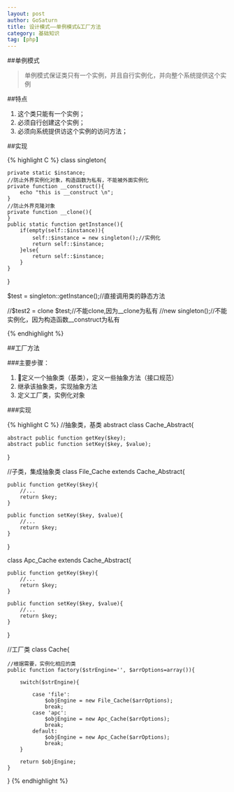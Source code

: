 ```yaml
---
layout: post
author: GoSaturn
title: 设计模式——单例模式&工厂方法
category: 基础知识
tag: [php]
---
```


##单例模式

>单例模式保证类只有一个实例，并且自行实例化，并向整个系统提供这个实例

##特点

 1. 这个类只能有一个实例；
 2. 必须自行创建这个实例；
 3. 必须向系统提供访这个实例的访问方法；

##实现

{% highlight C %}
class singleton{

	private static $instance;
	//防止外界实例化对象，构造函数为私有，不能被外面实例化
	private function __construct(){
		echo "this is __construct \n";
	}
	//防止外界克隆对象
	private function __clone(){
	}
	public static function getInstance(){
		if(empty(self::$instance)){
			self::$instance = new singleton();//实例化
			return self::$instance;
		}else{
			return self::$instance;
		}
	}
}

$test = singleton::getInstance();//直接调用类的静态方法

//$test2 = clone $test;//不能clone,因为__clone为私有
//new singleton();//不能实例化，因为构造函数__construct为私有

{% endhighlight %}

##工厂方法

###主要步骤：
 1. 定义一个抽象类（基类），定义一些抽象方法（接口规范）
 2. 继承该抽象类，实现抽象方法
 3. 定义工厂类，实例化对象

###实现

{% highlight C %}
//抽象类，基类
abstract class Cache_Abstract{

	abstract public function getKey($key);
	abstract public function setKey($key, $value);
}

//子类，集成抽象类
class File_Cache extends Cache_Abstract{

	public function getKey($key){
		//...
		return $key;
	}

	public function setKey($key, $value){
		//...
		return $key;
	}
}

class Apc_Cache extends Cache_Abstract{

	public function getKey($key){
		//...
		return $key;
	}

	public function setKey($key, $value){
		//...
		return $key;
	}
}

//工厂类
class Cache{

	//根据需要，实例化相应的类
	public function factory($strEngine='', $arrOptions=array()){

		switch($strEngine){

			case 'file':
				$objEngine = new File_Cache($arrOptions);
				break;
			case 'apc':
				$objEngine = new Apc_Cache($arrOptions);
				break;
			default:
				$objEngine = new Apc_Cache($arrOptions);
				break;
		}

		return $objEngine;
	}
}
{% endhighlight %}
